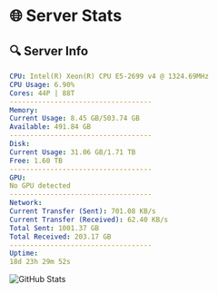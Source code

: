# 🌐 Server Stats
## 🔍 Server Info
```yaml
CPU: Intel(R) Xeon(R) CPU E5-2699 v4 @ 1324.69MHz
CPU Usage: 6.90%
Cores: 44P | 88T
-----------------------------------
Memory:
Current Usage: 8.45 GB/503.74 GB
Available: 491.84 GB
-----------------------------------
Disk:
Current Usage: 31.06 GB/1.71 TB
Free: 1.60 TB
-----------------------------------
GPU:
No GPU detected
-----------------------------------
Network:
Current Transfer (Sent): 701.08 KB/s
Current Transfer (Received): 62.40 KB/s
Total Sent: 1001.37 GB
Total Received: 203.17 GB
-----------------------------------
Uptime:
18d 23h 29m 52s
```
![GitHub Stats](https://img.shields.io/badge/Updated-2025-05-08_16:38:40-blue)
